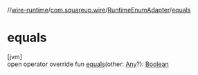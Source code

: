 //[wire-runtime](../../../index.md)/[com.squareup.wire](../index.md)/[RuntimeEnumAdapter](index.md)/[equals](equals.md)

# equals

[jvm]\
open operator override fun [equals](equals.md)(other: [Any](https://kotlinlang.org/api/latest/jvm/stdlib/kotlin/-any/index.html)?): [Boolean](https://kotlinlang.org/api/latest/jvm/stdlib/kotlin/-boolean/index.html)
